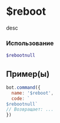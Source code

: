 # $reboot
desc
### Использование
```php
$rebootnull
```

## Пример(ы)

```javascript
bot.command({
  name: '$reboot',
  code: `
$rebootnull`
// Возвращает: ...
})
```